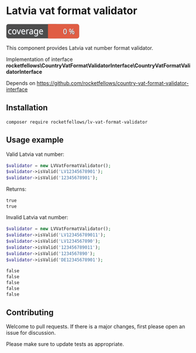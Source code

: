 # Latvia vat format validator

![Code Coverage Badge](./badge.svg)

This component provides Latvia vat number format validator.

Implementation of interface **rocketfellows\CountryVatFormatValidatorInterface\CountryVatFormatValidatorInterface**

Depends on https://github.com/rocketfellows/country-vat-format-validator-interface

## Installation

```shell
composer require rocketfellows/lv-vat-format-validator
```

## Usage example

Valid Latvia vat number:

```php
$validator = new LVVatFormatValidator();
$validator->isValid('LV12345678901');
$validator->isValid('12345678901');
```

Returns:

```shell
true
true
```

Invalid Latvia vat number:

```php
$validator = new LVVatFormatValidator();
$validator->isValid('LV123456789011');
$validator->isValid('LV1234567890');
$validator->isValid('123456789011');
$validator->isValid('1234567890');
$validator->isValid('DE12345678901');
```

```shell
false
false
false
false
false
```

## Contributing

Welcome to pull requests. If there is a major changes, first please open an issue for discussion.

Please make sure to update tests as appropriate.
